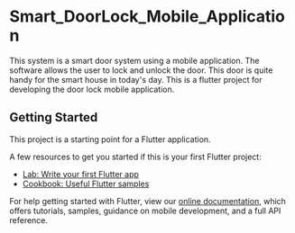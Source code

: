 # Smart_DoorLock_Mobile_Application


This system is a smart door system using a mobile application. The software allows the user to lock and unlock the door. This door is quite handy for the smart house in today's day. This is a flutter project for developing the door lock mobile application.



## Getting Started

This project is a starting point for a Flutter application.

A few resources to get you started if this is your first Flutter project:

- [Lab: Write your first Flutter app](https://flutter.dev/docs/get-started/codelab)
- [Cookbook: Useful Flutter samples](https://flutter.dev/docs/cookbook)

For help getting started with Flutter, view our
[online documentation](https://flutter.dev/docs), which offers tutorials,
samples, guidance on mobile development, and a full API reference.
